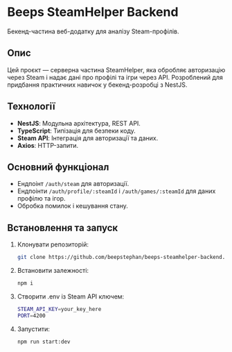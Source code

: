 # Beeps SteamHelper Backend
Бекенд-частина веб-додатку для аналізу Steam-профілів.

## Опис
Цей проєкт — серверна частина SteamHelper, яка обробляє авторизацію через Steam і надає дані про профілі та ігри через API. Розроблений для придбання практичних навичок у бекенд-розробці з NestJS.

## Технології
- **NestJS**: Модульна архітектура, REST API.
- **TypeScript**: Типізація для безпеки коду.
- **Steam API**: Інтеграція для авторизації та даних.
- **Axios**: HTTP-запити.

## Основний функціонал
- Ендпоінт `/auth/steam` для авторизації.
- Ендпоінти `/auth/profile/:steamId` і `/auth/games/:steamId` для даних профілю та ігор.
- Обробка помилок і кешування стану.

## Встановлення та запуск
1. Клонувати репозиторій:
   ```bash
   git clone https://github.com/beepstephan/beeps-steamhelper-backend.git
2. Встановити залежності:
   ```bash
   npm i
3. Створити .env із Steam API ключем:
   ```bash
   STEAM_API_KEY=your_key_here
   PORT=4200
4. Запустити:
   ```bash
   npm run start:dev